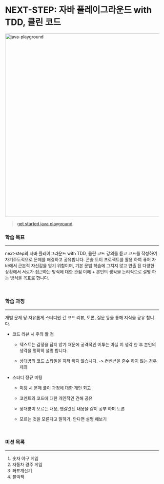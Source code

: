 # NEXT-STEP: 자바 플레이그라운드 with TDD, 클린 코드

<img src="https://github.com/java-playground-hiking/.github/assets/90545561/5e5c143a-32e9-447c-aa7a-e38702339091" alt="java-playground" width="600" height="600"/>

> [get started java playground](https://edu.nextstep.camp/s/RFY359FE)


### 학습 목표
---
next-step의 자바 플레이그라운드 with TDD, 클린 코드 강의를 듣고 코드를 작성하여 자기주도적으로 문제를 해결하고 공유합니다.
콘솔 토이 프로젝트를 활용 하여 퓨어 자바에서 근본적 자신감을 얻기 위함이며, 기본 문법 학습에 그치지 않고 연출 된 다양한 상황에서 서로가 접근하는 방식에 대한 관점 이해 + 본인의 생각을 논리적으로 설명 하는 방식을 목표로 합니다.

<br>

### 학습 과정
---
개별 문제 당 자유롭게 스터디원 간 코드 리뷰, 토론, 질문 등을 통해 지식을 공유 합니다.

* 코드 리뷰 시 주의 할 점
    - 텍스트는 감정을 담지 않기 때문에 공격적인 어투는 아닐 지 생각 한 후 본인의 생각을 명확히 설명 합니다.
    
    - 상대방의 코드 스타일을 지적 하지 않습니다. -> 컨벤션을 준수 하지 않는 경우 제외


* 스터디 정규 미팅
    - 미팅 시 문제 풀이 과정에 대한 개인 회고

    - 코멘트와 코드에 대한 개인적인 견해 공유

    - 상대방이 모르는 내용, 헷갈렸던 내용을 같이 공부 하며 토론

    - 모르는 것을 모른다고 말하기, 안다면 설명 해보기

<br>

### 미션 목록
---

1. 숫자 야구 게임
2. 자동차 경주 게임
3. 좌표계산기
4. 블랙잭
